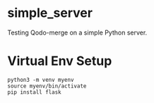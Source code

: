 # simple_server
Testing Qodo-merge on a simple Python server.

# Virtual Env Setup
```
python3 -m venv myenv
source myenv/bin/activate
pip install flask
```
